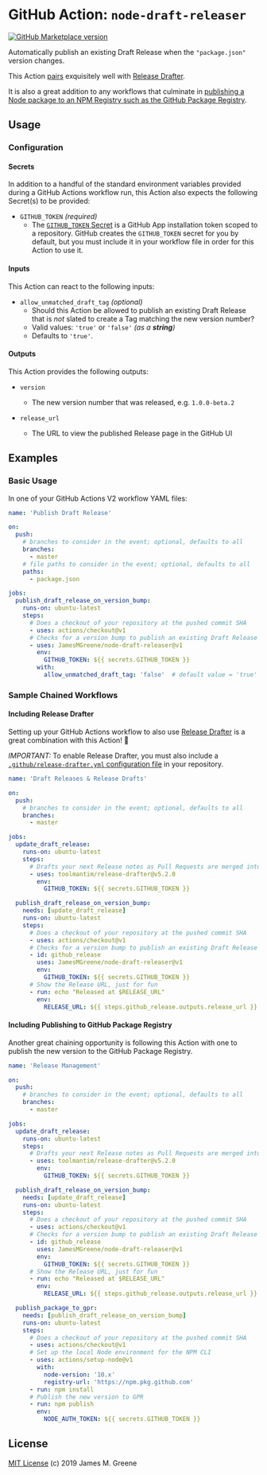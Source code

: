 # GitHub Action: `node-draft-releaser`

[![GitHub Marketplace version](https://img.shields.io/github/release/JamesMGreene/node-draft-releaser.svg?label=Marketplace&logo=github)](https://github.com/marketplace/actions/node-draft-releaser)

Automatically publish an existing Draft Release when the `"package.json"` version changes.

This Action [pairs](#including-release-drafter) exquisitely well with [Release Drafter](https://github.com/marketplace/actions/release-drafter).

It is also a great addition to any workflows that culminate in [publishing a Node package to an NPM Registry such as the GitHub Package Registry](#including-publishing-to-github-package-registry).

## Usage

### Configuration

#### Secrets

In addition to a handful of the standard environment variables provided during a GitHub Actions workflow run, this Action also expects the following Secret(s) to be provided:

 - `GITHUB_TOKEN` _(required)_
     - The [`GITHUB_TOKEN` Secret](https://help.github.com/en/articles/virtual-environments-for-github-actions#github_token-secret) is a GitHub App installation token scoped to a repository. GitHub creates the `GITHUB_TOKEN` secret for you by default, but you must include it in your workflow file in order for this Action to use it.

#### Inputs

This Action can react to the following inputs:

 - `allow_unmatched_draft_tag` _(optional)_
     - Should this Action be allowed to publish an existing Draft Release that is _not_ slated to create a Tag matching the new version number?
     - Valid values: `'true'` or `'false'` _(as a **string**)_
     - Defaults to `'true'`.

#### Outputs

This Action provides the following outputs:

 - `version`
     - The new version number that was released, e.g. `1.0.0-beta.2`

 - `release_url`
     - The URL to view the published Release page in the GitHub UI

## Examples

### Basic Usage

In one of your GitHub Actions V2 workflow YAML files:

```yaml
name: 'Publish Draft Release'

on:
  push:
    # branches to consider in the event; optional, defaults to all
    branches:
      - master
    # file paths to consider in the event; optional, defaults to all
    paths:
      - package.json

jobs:
  publish_draft_release_on_version_bump:
    runs-on: ubuntu-latest
    steps:
      # Does a checkout of your repository at the pushed commit SHA
      - uses: actions/checkout@v1
      # Checks for a version bump to publish an existing Draft Release
      - uses: JamesMGreene/node-draft-releaser@v1
        env:
          GITHUB_TOKEN: ${{ secrets.GITHUB_TOKEN }}
        with:
          allow_unmatched_draft_tag: 'false'  # default value = 'true'
```

### Sample Chained Workflows

#### Including Release Drafter

Setting up your GitHub Actions workflow to also use [Release Drafter](https://github.com/marketplace/actions/release-drafter) is a great combination with this Action! 💪

_IMPORTANT:_ To enable Release Drafter, you must also include a [`.github/release-drafter.yml` configuration file](https://github.com/marketplace/actions/release-drafter#example) in your repository.

```yaml
name: 'Draft Releases & Release Drafts'

on:
  push:
    # branches to consider in the event; optional, defaults to all
    branches:
      - master

jobs:
  update_draft_release:
    runs-on: ubuntu-latest
    steps:
      # Drafts your next Release notes as Pull Requests are merged into "master"
      - uses: toolmantim/release-drafter@v5.2.0
        env:
          GITHUB_TOKEN: ${{ secrets.GITHUB_TOKEN }}

  publish_draft_release_on_version_bump:
    needs: [update_draft_release]
    runs-on: ubuntu-latest
    steps:
      # Does a checkout of your repository at the pushed commit SHA
      - uses: actions/checkout@v1
      # Checks for a version bump to publish an existing Draft Release
      - id: github_release
        uses: JamesMGreene/node-draft-releaser@v1
        env:
          GITHUB_TOKEN: ${{ secrets.GITHUB_TOKEN }}
      # Show the Release URL, just for fun
      - run: echo "Released at $RELEASE_URL"
        env:
          RELEASE_URL: ${{ steps.github_release.outputs.release_url }}
```

#### Including Publishing to GitHub Package Registry

Another great chaining opportunity is following this Action with one to publish the new version to the GitHub Package Registry.

```yaml
name: 'Release Management'

on:
  push:
    # branches to consider in the event; optional, defaults to all
    branches:
      - master

jobs:
  update_draft_release:
    runs-on: ubuntu-latest
    steps:
      # Drafts your next Release notes as Pull Requests are merged into "master"
      - uses: toolmantim/release-drafter@v5.2.0
        env:
          GITHUB_TOKEN: ${{ secrets.GITHUB_TOKEN }}

  publish_draft_release_on_version_bump:
    needs: [update_draft_release]
    runs-on: ubuntu-latest
    steps:
      # Does a checkout of your repository at the pushed commit SHA
      - uses: actions/checkout@v1
      # Checks for a version bump to publish an existing Draft Release
      - id: github_release
        uses: JamesMGreene/node-draft-releaser@v1
        env:
          GITHUB_TOKEN: ${{ secrets.GITHUB_TOKEN }}
      # Show the Release URL, just for fun
      - run: echo "Released at $RELEASE_URL"
        env:
          RELEASE_URL: ${{ steps.github_release.outputs.release_url }}

  publish_package_to_gpr:
    needs: [publish_draft_release_on_version_bump]
    runs-on: ubuntu-latest
    steps:
      # Does a checkout of your repository at the pushed commit SHA
      - uses: actions/checkout@v1
      # Set up the local Node environment for the NPM CLI
      - uses: actions/setup-node@v1
        with:
          node-version: '10.x'
          registry-url: 'https://npm.pkg.github.com'
      - run: npm install
      # Publish the new version to GPR
      - run: npm publish
        env:
          NODE_AUTH_TOKEN: ${{ secrets.GITHUB_TOKEN }}
```

## License

[MIT License](LICENSE.md) (c) 2019 James M. Greene
